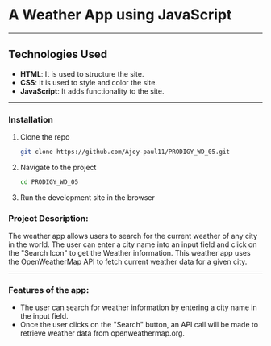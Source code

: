 # A Weather App using JavaScript

---

## Technologies Used

- **HTML**: It is used to structure the site.
- **CSS**: It is used to style and color the site.
- **JavaScript**: It adds functionality to the site.

---

### Installation

1. Clone the repo
   ```sh
   git clone https://github.com/Ajoy-paul11/PRODIGY_WD_05.git
   ```
2. Navigate to the project
    ```sh
    cd PRODIGY_WD_05
    ```
3. Run the development site in the browser
    

### Project Description:

The weather app allows users to search for the current weather of any city in the world. The user can enter a city name into an input field and click on the "Search Icon" to get the Weather information.
This weather app uses the OpenWeatherMap API to fetch current weather data for a given city.

---

### Features of the app:

- The user can search for weather information by entering a city name in the input field.
- Once the user clicks on the "Search" button, an API call will be made to retrieve weather data from openweathermap.org.
